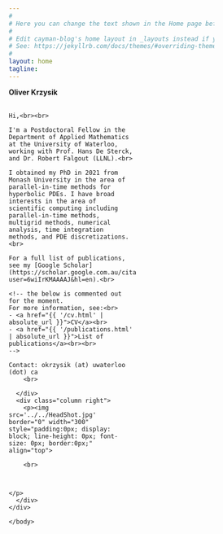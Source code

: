 ```yaml
---
#
# Here you can change the text shown in the Home page before the Latest Posts section.
#
# Edit cayman-blog's home layout in _layouts instead if you wanna make some changes
# See: https://jekyllrb.com/docs/themes/#overriding-theme-defaults
#
layout: home
tagline:
---
```



<head>
<meta name="viewport" content="width=device-width, initial-scale=1">
<style>
* {
  box-sizing: border-box;
}

/* Create two equal columns that floats next to each other */
.column {
  float: left;
  padding: 10px;
}
.left {
  width: 62%;
}

.right {
  width: 38%;
}

/* Clear floats after the columns */
.row:after {
  content: "";
  display: table;
  clear: both;
}

/* Responsive layout - makes the two columns stack on top of each other instead of next to each other */
@media screen and (max-width: 600px) {
  .column {
    width: 100%;
  }
}
</style>
</head>
<body>

<div class="row">
  <div class="column left">
    <b>Oliver Krzysik</b> <br>
    <br>

    Hi,<br><br> 
    
    I'm a Postdoctoral Fellow in the Department of Applied Mathematics at the University of Waterloo, working with Prof. Hans De Sterck, and Dr. Robert Falgout (LLNL).<br>

    I obtained my PhD in 2021 from Monash University in the area of parallel-in-time methods for hyperbolic PDEs. I have broad interests in the area of scientific computing including parallel-in-time methods, multigrid methods, numerical analysis, time integration methods, and PDE discretizations.<br>

    For a full list of publications, see my [Google Scholar](https://scholar.google.com.au/citations?user=6wiIrKMAAAAJ&hl=en).<br>

    <!-- the below is commented out for the moment. 
    For more information, see:<br>
    - <a href="{{ '/cv.html' | absolute_url }}">CV</a><br>
    - <a href="{{ '/publications.html' | absolute_url }}">List of publications</a><br><br>
    -->

    Contact: okrzysik (at) uwaterloo (dot) ca
        <br>

      </div>
      <div class="column right">
        <p><img src='../../HeadShot.jpg' border="0" width="300" style="padding:0px; display: block; line-height: 0px; font-size: 0px; border:0px;" align="top">

        <br>



    </p>
      </div>
    </div>

    </body>
